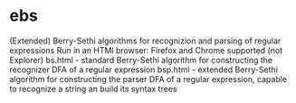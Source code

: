 # ebs
(Extended) Berry-Sethi algorithms for recognizion and parsing of regular expressions
Run in an HTMl browser: Firefox and Chrome supported (not Explorer)
bs.html - standard Berry-Sethi algorithm for constructing the recognizer DFA of a regular expression
bsp.html - extended Berry-Sethi algorithm for constructing the parser DFA of a regular expression, capable to recognize a string an build its syntax trees

